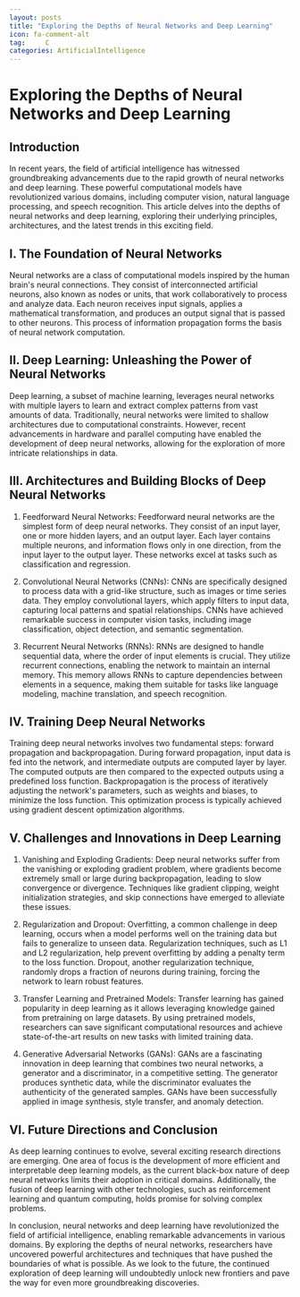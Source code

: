```yaml
---
layout: posts
title: "Exploring the Depths of Neural Networks and Deep Learning"
icon: fa-comment-alt
tag:     C
categories: ArtificialIntelligence
---
```



# Exploring the Depths of Neural Networks and Deep Learning

## Introduction
In recent years, the field of artificial intelligence has witnessed groundbreaking advancements due to the rapid growth of neural networks and deep learning. These powerful computational models have revolutionized various domains, including computer vision, natural language processing, and speech recognition. This article delves into the depths of neural networks and deep learning, exploring their underlying principles, architectures, and the latest trends in this exciting field.

## I. The Foundation of Neural Networks
Neural networks are a class of computational models inspired by the human brain's neural connections. They consist of interconnected artificial neurons, also known as nodes or units, that work collaboratively to process and analyze data. Each neuron receives input signals, applies a mathematical transformation, and produces an output signal that is passed to other neurons. This process of information propagation forms the basis of neural network computation.

## II. Deep Learning: Unleashing the Power of Neural Networks
Deep learning, a subset of machine learning, leverages neural networks with multiple layers to learn and extract complex patterns from vast amounts of data. Traditionally, neural networks were limited to shallow architectures due to computational constraints. However, recent advancements in hardware and parallel computing have enabled the development of deep neural networks, allowing for the exploration of more intricate relationships in data.

## III. Architectures and Building Blocks of Deep Neural Networks
1. Feedforward Neural Networks:
   Feedforward neural networks are the simplest form of deep neural networks. They consist of an input layer, one or more hidden layers, and an output layer. Each layer contains multiple neurons, and information flows only in one direction, from the input layer to the output layer. These networks excel at tasks such as classification and regression.

2. Convolutional Neural Networks (CNNs):
   CNNs are specifically designed to process data with a grid-like structure, such as images or time series data. They employ convolutional layers, which apply filters to input data, capturing local patterns and spatial relationships. CNNs have achieved remarkable success in computer vision tasks, including image classification, object detection, and semantic segmentation.

3. Recurrent Neural Networks (RNNs):
   RNNs are designed to handle sequential data, where the order of input elements is crucial. They utilize recurrent connections, enabling the network to maintain an internal memory. This memory allows RNNs to capture dependencies between elements in a sequence, making them suitable for tasks like language modeling, machine translation, and speech recognition.

## IV. Training Deep Neural Networks
Training deep neural networks involves two fundamental steps: forward propagation and backpropagation. During forward propagation, input data is fed into the network, and intermediate outputs are computed layer by layer. The computed outputs are then compared to the expected outputs using a predefined loss function. Backpropagation is the process of iteratively adjusting the network's parameters, such as weights and biases, to minimize the loss function. This optimization process is typically achieved using gradient descent optimization algorithms.

## V. Challenges and Innovations in Deep Learning
1. Vanishing and Exploding Gradients:
   Deep neural networks suffer from the vanishing or exploding gradient problem, where gradients become extremely small or large during backpropagation, leading to slow convergence or divergence. Techniques like gradient clipping, weight initialization strategies, and skip connections have emerged to alleviate these issues.

2. Regularization and Dropout:
   Overfitting, a common challenge in deep learning, occurs when a model performs well on the training data but fails to generalize to unseen data. Regularization techniques, such as L1 and L2 regularization, help prevent overfitting by adding a penalty term to the loss function. Dropout, another regularization technique, randomly drops a fraction of neurons during training, forcing the network to learn robust features.

3. Transfer Learning and Pretrained Models:
   Transfer learning has gained popularity in deep learning as it allows leveraging knowledge gained from pretraining on large datasets. By using pretrained models, researchers can save significant computational resources and achieve state-of-the-art results on new tasks with limited training data.

4. Generative Adversarial Networks (GANs):
   GANs are a fascinating innovation in deep learning that combines two neural networks, a generator and a discriminator, in a competitive setting. The generator produces synthetic data, while the discriminator evaluates the authenticity of the generated samples. GANs have been successfully applied in image synthesis, style transfer, and anomaly detection.

## VI. Future Directions and Conclusion
As deep learning continues to evolve, several exciting research directions are emerging. One area of focus is the development of more efficient and interpretable deep learning models, as the current black-box nature of deep neural networks limits their adoption in critical domains. Additionally, the fusion of deep learning with other technologies, such as reinforcement learning and quantum computing, holds promise for solving complex problems.

In conclusion, neural networks and deep learning have revolutionized the field of artificial intelligence, enabling remarkable advancements in various domains. By exploring the depths of neural networks, researchers have uncovered powerful architectures and techniques that have pushed the boundaries of what is possible. As we look to the future, the continued exploration of deep learning will undoubtedly unlock new frontiers and pave the way for even more groundbreaking discoveries.